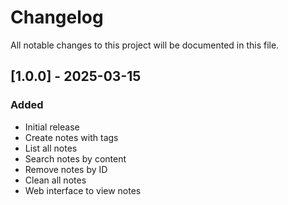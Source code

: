# Changelog

All notable changes to this project will be documented in this file.

## [1.0.0] - 2025-03-15

### Added
- Initial release
- Create notes with tags
- List all notes
- Search notes by content
- Remove notes by ID
- Clean all notes
- Web interface to view notes 